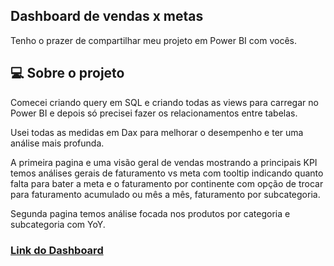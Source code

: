 ## Dashboard de vendas x metas
Tenho o prazer de compartilhar meu projeto em Power BI com vocês.

## 💻 Sobre o projeto

Comecei criando query em SQL e criando todas as views para carregar no Power BI e depois só precisei fazer os relacionamentos entre tabelas.

Usei todas as medidas em Dax para melhorar o desempenho e ter uma análise mais profunda.

A primeira pagina e uma visão geral de vendas mostrando a principais KPI temos análises gerais de faturamento vs meta com tooltip indicando quanto falta para bater a meta e o faturamento por continente com opção de trocar para faturamento acumulado ou mês a mês, faturamento por subcategoria.

Segunda pagina temos análise focada nos produtos por categoria e subcategoria com YoY.

### [Link do Dashboard]([https://app.powerbi.com/view?r=eyJrIjoiNDRkODM5M2YtNWRkMS00MjdhLWI0NDUtMTc2NTY0ZDgyNjUzIiwidCI6ImI4OTY0NzJkLWI4ZTMtNDE5Mi05ZTQ2LTVkNjExNTgwMTRhMCJ9&pageName=ReportSection])

